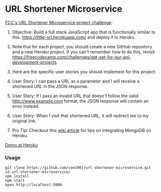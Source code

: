 URL Shortener Microservice 
=====================

[FCC's URL Shortener Microservice project challenge](https://www.freecodecamp.com/challenges/url-shortener-microservice):

1. Objective: Build a full stack JavaScript app that is functionally similar to this: https://little-url.herokuapp.com/ and deploy it to Heroku.

2. Note that for each project, you should create a new GitHub repository and a new Heroku project. If you can't remember how to do this, revisit https://freecodecamp.com/challenges/get-set-for-our-api-development-projects.

3. Here are the specific user stories you should implement for this project:

4. User Story: I can pass a URL as a parameter and I will receive a shortened URL in the JSON response.

5. User Story: If I pass an invalid URL that doesn't follow the valid http://www.example.com format, the JSON response will contain an error instead.

6. User Story: When I visit that shortened URL, it will redirect me to my original link.

7. Pro Tip: Checkout this [wiki article](https://github.com/FreeCodeCamp/FreeCodeCamp/wiki/Using-MongoDB-And-Deploying-To-Heroku/) for tips on integrating MongoDB on Heroku.

[Demo at Heroku](https://floating-inlet-50432.herokuapp.com/)

### Usage

```
git clone https://github.com/van100j/url-shortener-microservice.git
cd url-shortener-microservice/
npm install
npm start
open http://localhost:5000
```
